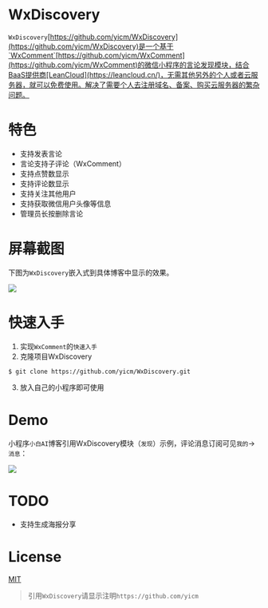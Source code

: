 # WxDiscovery

`WxDiscovery`[https://github.com/yicm/WxDiscovery](https://github.com/yicm/WxDiscovery)是一个基于`WxComment`[https://github.com/yicm/WxComment](https://github.com/yicm/WxComment)的微信小程序的言论发现模块，结合BaaS提供商[LeanCloud](https://leancloud.cn/)，无需其他另外的个人或者云服务器，就可以免费使用。解决了需要个人去注册域名、备案、购买云服务器的繁杂问题。

# 特色

- 支持发表言论
- 言论支持子评论（WxComment）
- 支持点赞数显示
- 支持评论数显示
- 支持关注其他用户
- 支持获取微信用户头像等信息
- 管理员长按删除言论

# 屏幕截图

下图为`WxDiscovery`嵌入式到具体博客中显示的效果。

![](https://raw.githubusercontent.com/yicm/WxDiscovery/master/screenshot/WxDiscovery.png)

# 快速入手

1. 实现`WxComment`的`快速入手`
2. 克隆项目WxDiscovery
```
$ git clone https://github.com/yicm/WxDiscovery.git
```
3. 放入自己的小程序即可使用

# Demo

小程序`小白AI`博客引用WxDiscovery模块（`发现`）示例，评论消息订阅可见`我的`->`消息`：

![](https://raw.githubusercontent.com/yicm/WxComment/master/screenshot/xiaobaiai.jpg)

# TODO

- 支持生成海报分享

# License

[MIT](https://opensource.org/licenses/MIT)

> 引用`WxDiscovery`请显示注明`https://github.com/yicm`
